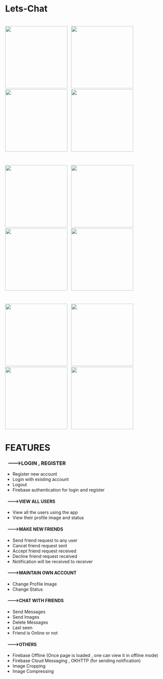 # Lets-Chat
#
<img src="https://github.com/kshitiz1007/Lets-Chat/blob/master/Screenshots/letsChatScreenshots1.png" width="200"> &nbsp; <img src="https://github.com/kshitiz1007/Lets-Chat/blob/master/Screenshots/letsChatScreenshots2.png" width="200"> &nbsp; <img src="https://github.com/kshitiz1007/Lets-Chat/blob/master/Screenshots/letsChatScreenshots3.png" width="200"> &nbsp; <img src="https://github.com/kshitiz1007/Lets-Chat/blob/master/Screenshots/letsChatScreenshots4.png" width="200"> &nbsp; 
#
<img src="https://github.com/kshitiz1007/Lets-Chat/blob/master/Screenshots/letsChatScreenshots5.png" width="200"> &nbsp; <img src="https://github.com/kshitiz1007/Lets-Chat/blob/master/Screenshots/letsChatScreenshots6.png" width="200"> &nbsp; <img src="https://github.com/kshitiz1007/Lets-Chat/blob/master/Screenshots/letsChatScreenshots7.png" width="200"> &nbsp; <img src="https://github.com/kshitiz1007/Lets-Chat/blob/master/Screenshots/letsChatScreenshots8.png" width="200"> &nbsp; 
#
<img src="https://github.com/kshitiz1007/Lets-Chat/blob/master/Screenshots/letsChatScreenshots9.png" width="200"> &nbsp; <img src="https://github.com/kshitiz1007/Lets-Chat/blob/master/Screenshots/letsChatScreenshots10.png" width="200"> &nbsp; <img src="https://github.com/kshitiz1007/Lets-Chat/blob/master/Screenshots/letsChatScreenshots11.png" width="200"> &nbsp; <img src="https://github.com/kshitiz1007/Lets-Chat/blob/master/Screenshots/letsChatScreenshots12.png" width="200">
#
#
# FEATURES

### &nbsp;  --->LOGIN , REGISTER
* Register new account
* Login with existing account
* Logout
* Firebase authentication for login and register

#### &nbsp; --->VIEW ALL USERS
* View all the users using the app
* View their profile image and status

#### &nbsp; --->MAKE NEW FRIENDS
* Send friend request to any user
* Cancel friend request sent
* Accept friend request received
* Decline friend request received
* Notification will be received to receiver

#### &nbsp; --->MAINTAIN OWN ACCOUNT
* Change Profile Image
* Change Status

#### &nbsp; --->CHAT WITH FRIENDS
* Send Messages
* Send Images
* Delete Messages
* Last seen 
* Friend is Online or not

#### &nbsp; --->OTHERS
* Firebase Offline (Once page is loaded , one can view it in offline mode)
* Firebase Cloud Messaging , OKHTTP (for sending notification)
* Image Cropping 
* Image Compressing
